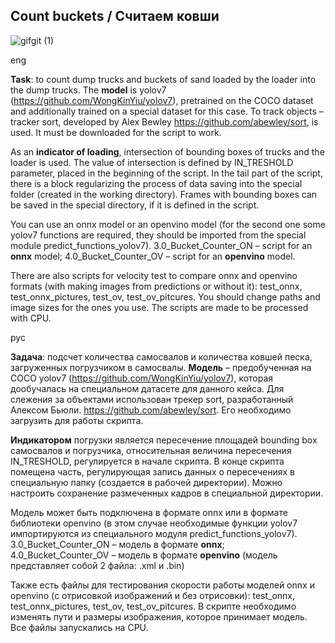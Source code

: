 ## Count buckets / Считаем ковши ##  

![gifgit (1)](https://github.com/AlisaTsv/CV_detection_tracking/assets/84089860/fd28fb01-cb60-4112-9a86-2277e68b961d)

eng 

**Task**: to count dump trucks and buckets of sand loaded by the loader into the dump trucks.
The **model** is yolov7 (https://github.com/WongKinYiu/yolov7), pretrained on the COCO dataset and additionally trained on a special dataset for this case.
To track objects – tracker sort, developed by Alex Bewley https://github.com/abewley/sort, is used. It must be downloaded for the script to work.  

As an **indicator of loading**, intersection of bounding boxes of trucks and the loader is used. The value of intersection is defined by IN_TRESHOLD parameter, placed in the beginning of the script. 
In the tail part of the script, there is a block regularizing the process of data saving into the special folder (created in the working directory). Frames with bounding boxes can be saved in the special directory, if it is defined in the script. 

You can use an onnx model or an openvino model (for the second one some yolov7 functions are required, they should be imported from the special module predict_functions_yolov7).
3.0_Bucket_Counter_ON – script for an **onnx** model;
4.0_Bucket_Counter_OV – script for an **openvino** model. 

There are also scripts for velocity test to compare onnx and openvino formats (with making images from predictions or without it): test_onnx, test_onnx_pictures, test_ov, test_ov_pitcures.
You should change paths and image sizes for the ones you use. The scripts are made to be processed with CPU. 

рус

**Задача**: подсчет количества самосвалов и количества ковшей песка, загруженных погрузчиком в самосвалы.
**Модель** – предобученная на COCO yolov7 (https://github.com/WongKinYiu/yolov7), которая дообучалась на специальном датасете для данного кейса. 
Для слежения за объектами использован трекер sort, разработанный Алексом Бьюли. https://github.com/abewley/sort. Его необходимо загрузить для работы скрипта. 

**Индикатором** погрузки является пересечение площадей bounding box самосвалов и погрузчика, относительная величина пересечения IN_TRESHOLD, регулируется в начале скрипта. 
В конце скрипта помещена часть, регулирующая запись данных о пересечениях в специальную папку (создается в рабочей директории). Можно настроить сохранение размеченных кадров в специальной директории. 

Модель может быть подключена в формате onnx или в формате библиотеки openvino (в этом случае необходимые функции yolov7 импортируются из специального модуля predict_functions_yolov7). 
3.0_Bucket_Counter_ON – модель в формате **onnx**;
4.0_Bucket_Counter_OV – модель в формате **openvino** (модель представляет собой 2 файла: .xml и .bin)

Также есть файлы для тестирования скорости работы моделей onnx и openvino (с отрисовкой изображений и без отрисовки): test_onnx, test_onnx_pictures, test_ov, test_ov_pitcures. 
В скрипте необходимо изменять пути и размеры изображения, которое принимает модель. Все файлы запускались на CPU.  

